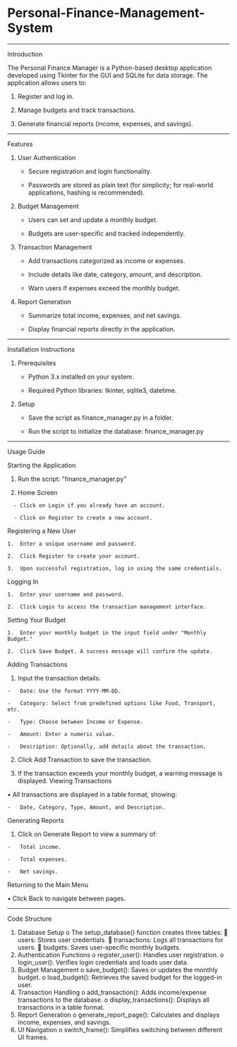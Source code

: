# Personal-Finance-Management-System 
________________________________________

Introduction

The Personal Finance Manager is a Python-based desktop application developed using Tkinter for the GUI and SQLite for data storage. The application allows users to:

1.	Register and log in.
  
2.	Manage budgets and track transactions.
   
3.	Generate financial reports (income, expenses, and savings).

________________________________________

Features

1.	User Authentication
   
    -	Secure registration and login functionality.
      
    -	Passwords are stored as plain text (for simplicity; for real-world applications, hashing is recommended).
      
2.	Budget Management
   
    -	Users can set and update a monthly budget.
      
    -	Budgets are user-specific and tracked independently.
      
3.	Transaction Management
   
    -	Add transactions categorized as income or expenses.
      
    -	Include details like date, category, amount, and description.
      
    -	Warn users if expenses exceed the monthly budget.
      
4.	Report Generation
   
    -	Summarize total income, expenses, and net savings.
      
    -	Display financial reports directly in the application.
      
________________________________________

Installation Instructions

1.	Prerequisites
   
    -	Python 3.x installed on your system.
      
    -	Required Python libraries: tkinter, sqlite3, datetime.
      
2.	Setup
   
    -	Save the script as finance_manager.py in a folder.
      
    -	Run the script to initialize the database:  finance_manager.py
      
________________________________________

Usage Guide

Starting the Application

  1.	Run the script:   "finance_manager.py"
   
  2.	Home Screen
   
      -	Click on Login if you already have an account.
      
      -	Click on Register to create a new account.
      
Registering a New User

    1.	Enter a unique username and password.
    
    2.	Click Register to create your account.
    
    3.	Upon successful registration, log in using the same credentials.
    
Logging In

    1.	Enter your username and password.
    
    2.	Click Login to access the transaction management interface.
    
Setting Your Budget

    1.	Enter your monthly budget in the input field under "Monthly Budget."
    
    2.	Click Save Budget. A success message will confirm the update.
    
Adding Transactions

  1.	Input the transaction details:
     
    -	Date: Use the format YYYY-MM-DD.
    
    -	Category: Select from predefined options like Food, Transport, etc.
    
    -	Type: Choose between Income or Expense.
    
    -	Amount: Enter a numeric value.
    
    -	Description: Optionally, add details about the transaction.
    
  2.	Click Add Transaction to save the transaction.
     
  3.	If the transaction exceeds your monthly budget, a warning message is displayed.
Viewing Transactions

  •	All transactions are displayed in a table format, showing:
  
    -	Date, Category, Type, Amount, and Description.
    
Generating Reports

  1.	Click on Generate Report to view a summary of:
     
    -	Total income.
    
    -	Total expenses.
    
    -	Net savings.
    
Returning to the Main Menu

  •	Click Back to navigate between pages.
________________________________________
Code Structure
1.	Database Setup
o	The setup_database() function creates three tables:
	users: Stores user credentials.
	transactions: Logs all transactions for users.
	budgets: Saves user-specific monthly budgets.
2.	Authentication Functions
o	register_user(): Handles user registration.
o	login_user(): Verifies login credentials and loads user data.
3.	Budget Management
o	save_budget(): Saves or updates the monthly budget.
o	load_budget(): Retrieves the saved budget for the logged-in user.
4.	Transaction Handling
o	add_transaction(): Adds income/expense transactions to the database.
o	display_transactions(): Displays all transactions in a table format.
5.	Report Generation
o	generate_report_page(): Calculates and displays income, expenses, and savings.
6.	UI Navigation
o	switch_frame(): Simplifies switching between different UI frames.

